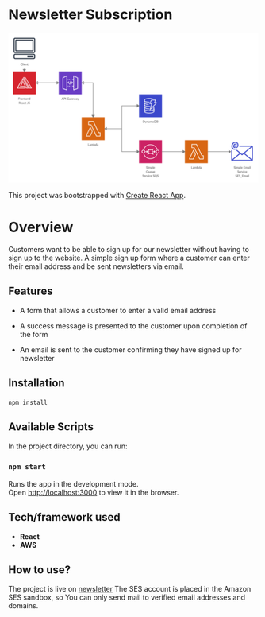 # Newsletter Subscription
![alt text](https://github.com/sarafotros/newsletter-front/blob/master/news2.jpg?raw=true)

This project was bootstrapped with [Create React App](https://github.com/facebook/create-react-app).




# Overview 

Customers want to be able to sign up for our newsletter without having to sign up to the website.
A simple sign up form where a customer can enter their email address and be sent newsletters via email.



 
## Features

* A form that allows a customer to enter a valid email address

* A success message is presented to the customer upon completion of the form

* An email is sent to the customer confirming they have signed up for newsletter





## Installation

```
npm install
```



## Available Scripts

In the project directory, you can run:

### `npm start`

Runs the app in the development mode.<br />
Open [http://localhost:3000](http://localhost:3000) to view it in the browser.






## Tech/framework used

- <b>React</b>
- <b>AWS</b>






## How to use?

The project is live on [newsletter](https://master.d2vkm9o4zqwnj6.amplifyapp.com/)
The SES account is placed in the Amazon SES sandbox, so You can only send mail to verified email addresses and domains.


